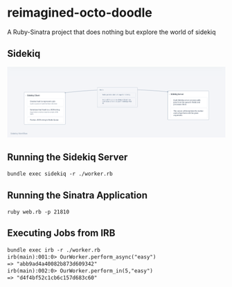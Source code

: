 # reimagined-octo-doodle
A Ruby-Sinatra project that does nothing but explore the world of sidekiq

## Sidekiq
![Sidekiq Workflow](sidekiq-workflow.png)

## Running the Sidekiq Server
~~~~
bundle exec sidekiq -r ./worker.rb
~~~~

## Running the Sinatra Application
~~~~
ruby web.rb -p 21810
~~~~

## Executing Jobs from IRB
~~~~
bundle exec irb -r ./worker.rb
irb(main):001:0> OurWorker.perform_async("easy")
=> "abb9ad4a40082b873d609342"
irb(main):002:0> OurWorker.perform_in(5,"easy")
=> "d4f4bf52c1cb6c157d683c60"
~~~~

